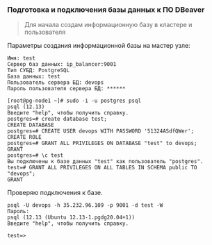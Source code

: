 ### Подготовка и подключения базы данных к ПО DBeaver
>Для начала создам информационную базу в кластере и пользователя

Параметры создания информационной базы на мастер узле:
```
Имя: test
Сервер баз данных: ip_balancer:9001 
Тип СУБД: PostgreSQL
База данных: test
Пользователь сервера БД: devops
Пароль пользователя сервера БД: ******
```
```
[root@pg-node1 ~]# sudo -i -u postgres psql
psql (12.13)
Введите "help", чтобы получить справку.
postgres=# create database test;
CREATE DATABASE
postgres=# CREATE USER devops WITH PASSWORD '51324ASdfQWer';
CREATE ROLE
postgres=# GRANT ALL PRIVILEGES ON DATABASE "test" to devops;
GRANT
postgres=# \c test 
Вы подключены к базе данных "test" как пользователь "postgres".
test=# GRANT ALL PRIVILEGES ON ALL TABLES IN SCHEMA public TO "devops";
GRANT
```

Проверяю подключения к базе.
```
psql -U devops -h 35.232.96.109 -p 9001 -d test -W
Пароль: 
psql (12.13 (Ubuntu 12.13-1.pgdg20.04+1))
Введите "help", чтобы получить справку.

test=> 
```